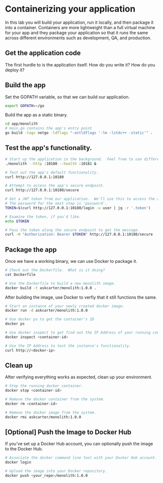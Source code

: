 # Containerizing your application

In this lab you will build your application, run it locally, and then package it into a container. Containers are more lightweight than a full virtual machine for your app and they package your application so that it runs the same across different environments such as development, QA, and production.

## Get the application code

The first hurdle to is the application itself.  How do you write it?  How do you deploy it?

## Build the app

Set the GOPATH variable, so that we can build our application.
```bash
export GOPATH=~/go
```

Build the app as a static binary.
```bash
cd app/monolith
# main.go contains the app's entry point
go build -tags netgo -ldflags "-extldflags '-lm -lstdc++ -static'" .
```

## Test the app's functionality.
```bash
# Start up the application in the background.  Feel free to use different ports, if necessary.
./monolith --http :10180 --health :10181 &

# Test out the app's default functionality.
curl http://127.0.0.1:10180

# Attempt to access the app's secure endpoint.
curl http://127.0.0.1:10180/secure

# Get a JWT token from our application.  We'll use this to access the app's secure endpoint.
# The password for the next step is 'password'.
TOKEN=$(curl http://127.0.0.1:10180/login -u user | jq -r '.token')

# Examine the token, if you'd like.
echo $TOKEN

# Pass the token along the secure endpoint to get the message.
curl -H "Authorization: Bearer $TOKEN" http://127.0.0.1:10180/secure
```

## Package the app
Once we have a working binary, we can use Docker to package it. 
```bash
# Check out the Dockerfile.  What is it doing?
cat Dockerfile

# Use the Dockerfile to build a new monolith image.
docker build -t askcarter/monolith:1.0.0 .
```

After building the image, use Docker to verfiy that it still functions the same.
```bash
# Start an instance of your newly created docker image.
docker run -d askcarter/monolith:1.0.0

# Use docker ps to get the container's ID
docker ps

# Use docker inspect to get find out the IP Address of your running container image.
docker inspect <container-id>

# Use the IP Address to test the instance's functionality.
curl http://<docker-ip>
```

## Clean up
After verifying everything works as expected, clean up your environment.
```bash
# Stop the running docker container.
docker stop <container-id>

# Remove the docker container from the system.
docker rm <container-id>

# Remove the docker image from the system.
docker rmi askcarter/monolith:1.0.0
```

## [Optional] Push the Image to Docker Hub
If you've set up a Docker Hub account, you can optionally push the image to the Docker Hub. 
```bash
# Associate the docker command line tool with your Docker Hub account.
docker login

# Upload the image into your Docker repository.
docker push <your_repo>/monolith:1.0.0
```
